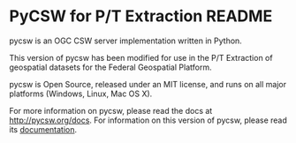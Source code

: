 # PyCSW for P/T Extraction README

pycsw is an OGC CSW server implementation written in Python.

This version of pycsw has been modified for use in the P/T Extraction of geospatial datasets for the Federal Geospatial Platform.

pycsw is Open Source, released under an MIT license, and runs on all major 
platforms (Windows, Linux, Mac OS X).

For more information on pycsw, please read the docs at http://pycsw.org/docs. For information on this version of pycsw, please read its  [documentation](docs/PyCSW%20Documentation.md).
